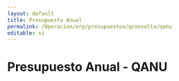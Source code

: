 ```yaml
---
layout: default
title: Presupuesto Anual
permalink: /Operacion/erp/presupuestoo/qconsulta/qanu
editable: si
---
```


# Presupuesto Anual - QANU

